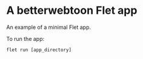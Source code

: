 # A betterwebtoon Flet app

An example of a minimal Flet app.

To run the app:

```
flet run [app_directory]
```
